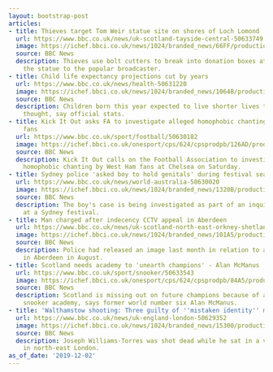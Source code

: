 ```yaml
---
layout: bootstrap-post
articles:
- title: Thieves target Tom Weir statue site on shores of Loch Lomond
  url: https://www.bbc.co.uk/news/uk-scotland-tayside-central-50633749
  image: https://ichef.bbci.co.uk/news/1024/branded_news/66FF/production/_109976362_tomweirstatue.jpg
  source: BBC News
  description: Thieves use bolt cutters to break into donation boxes at the site of
    the statue to the popular broadcaster.
- title: Child life expectancy projections cut by years
  url: https://www.bbc.co.uk/news/health-50631220
  image: https://ichef.bbci.co.uk/news/1024/branded_news/1064B/production/_109974176_gettyimages-1005939262.jpg
  source: BBC News
  description: Children born this year expected to live shorter lives than previously
    thought, say official stats.
- title: Kick It Out asks FA to investigate alleged homophobic chanting by West Ham
    fans
  url: https://www.bbc.co.uk/sport/football/50630182
  image: https://ichef.bbci.co.uk/onesport/cps/624/cpsprodpb/126AD/production/_109973457_westham__getty.jpg
  source: BBC News
  description: Kick It Out calls on the Football Association to investigate alleged
    homophobic chanting by West Ham fans at Chelsea on Saturday.
- title: Sydney police 'asked boy to hold genitals' during festival search
  url: https://www.bbc.co.uk/news/world-australia-50630020
  image: https://ichef.bbci.co.uk/news/1024/branded_news/1320B/production/_109974387_gettyimages-578666562-594x594.jpg
  source: BBC News
  description: The boy's case is being investigated as part of an inquiry into strip-searches
    at a Sydney festival.
- title: Man charged after indecency CCTV appeal in Aberdeen
  url: https://www.bbc.co.uk/news/uk-scotland-north-east-orkney-shetland-50634291
  image: https://ichef.bbci.co.uk/news/1024/branded_news/101A5/production/_109975956_cctv9762.jpg
  source: BBC News
  description: Police had released an image last month in relation to an incident
    in Aberdeen in August.
- title: Scotland needs academy to 'unearth champions' - Alan McManus
  url: https://www.bbc.co.uk/sport/snooker/50633543
  image: https://ichef.bbci.co.uk/onesport/cps/624/cpsprodpb/84A5/production/_109975933_18238855.jpg
  source: BBC News
  description: Scotland is missing out on future champions because of a lack of an
    snooker academy, says former world number six Alan McManus.
- title: 'Walthamstow shooting: Three guilty of ''mistaken identity'' murder'
  url: https://www.bbc.co.uk/news/uk-england-london-50629352
  image: https://ichef.bbci.co.uk/news/1024/branded_news/15300/production/_109448768_a1.jpg
  source: BBC News
  description: Joseph Williams-Torres was shot dead while he sat in a van with a friend
    in north-east London.
as_of_date: '2019-12-02'
---
```


